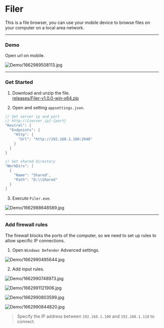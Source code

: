 # Filer  

This is a file browser, you can use your mobile device to browse files on your computer on a local area network.  

---  

### Demo  

Open url on mobile.  

![Demo/1662989508113.jpg](Demo/1662989508113.jpg)  

---  

### Get Started  

1. Download and unzip the file.  
[releases/Filer-v1.0.0-win-x64.zip](https://github.com/fysh711426/Filer/releases)  

2. Open and setting `appsettings.json`.  

```C#
// Set server ip and port
// http://{server_ip}:{port}
"Kestrel": {
  "Endpoints": {
    "Http": {
      "Url": "http://192.168.1.100:2048"
    }
  }
}
```

```C#
// Set shared directory
"WorkDirs": [
  {
    "Name": "Shared",
    "Path": "D:\\Shared"
  }
]
```

3. Execute `Filer.exe`.  

![Demo/1662988648589.jpg](Demo/1662988648589.jpg)  

---  

### Add firewall rules  

The firewall blocks the ports of the computer, so we need to set up rules to allow specific IP connections.  

1. Open `Windows Defender` Advanced settings.  

![Demo/1662990495644.jpg](Demo/1662990495644.jpg)  

2. Add input rules.  

![Demo/1662990748973.jpg](Demo/1662990748973.jpg)  

![Demo/1662991121906.jpg](Demo/1662991121906.jpg)  

![Demo/1662990803599.jpg](Demo/1662990803599.jpg)  

![Demo/1662990844820.jpg](Demo/1662990844820.jpg)  

> Specify the IP address between `192.168.1.100` and `192.168.1.110` to connect.  